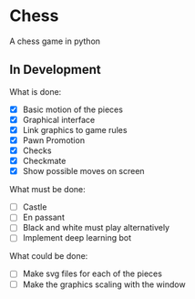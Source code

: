 # Chess
A chess game in python

## In Development
What is done:
- [x] Basic motion of the pieces
- [x] Graphical interface
- [x] Link graphics to game rules
- [x] Pawn Promotion
- [x] Checks
- [x] Checkmate
- [x] Show possible moves on screen

What must be done:
- [ ] Castle
- [ ] En passant
- [ ] Black and white must play alternatively
- [ ] Implement deep learning bot

What could be done:
- [ ] Make svg files for each of the pieces
- [ ] Make the graphics scaling with the window

